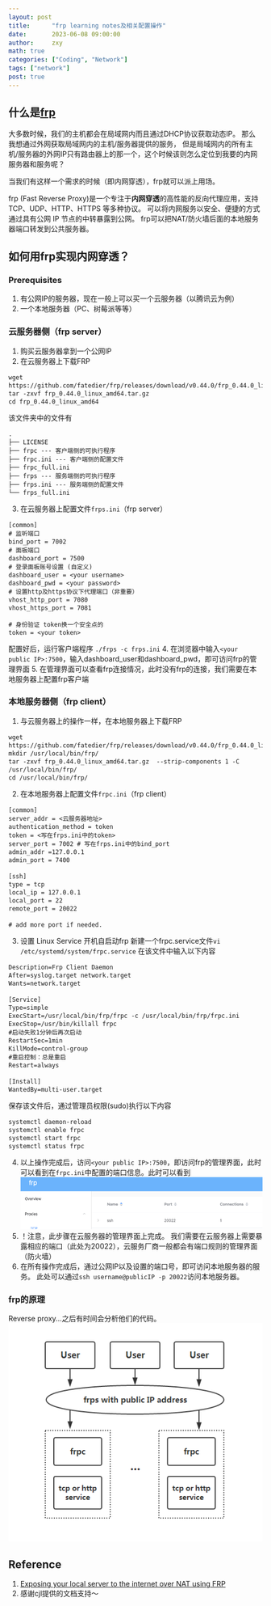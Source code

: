 ```yaml
---
layout: post
title:      "frp learning notes及相关配置操作"
date:       2023-06-08 09:00:00
author:     zxy
math: true
categories: ["Coding", "Network"]
tags: ["network"]
post: true
---
```


## 什么是[frp](https://github.com/fatedier/frp)
大多数时候，我们的主机都会在局域网内而且通过DHCP协议获取动态IP。
那么我想通过外网获取局域网内的主机/服务器提供的服务，
但是局域网内的所有主机/服务器的外网IP只有路由器上的那一个，这个时候该则怎么定位到我要的内网服务器和服务呢？

当我们有这样一个需求的时候（即内网穿透），frp就可以派上用场。

frp (Fast Reverse Proxy)是一个专注于**内网穿透**的高性能的反向代理应用，支持 TCP、UDP、HTTP、HTTPS 等多种协议。
可以将内网服务以安全、便捷的方式通过具有公网 IP 节点的中转暴露到公网。
frp可以把NAT/防火墙后面的本地服务器端口转发到公共服务器。


## 如何用frp实现内网穿透？

### Prerequisites
1. 有公网IP的服务器，现在一般上可以买一个云服务器（以腾讯云为例）
2. 一个本地服务器（PC、树莓派等等）

### 云服务器侧（frp server）
1. 购买云服务器拿到一个公网IP
2. 在云服务器上下载FRP

```shell
wget https://github.com/fatedier/frp/releases/download/v0.44.0/frp_0.44.0_linux_amd64.tar.gz
tar -zxvf frp_0.44.0_linux_amd64.tar.gz
cd frp_0.44.0_linux_amd64
```

该文件夹中的文件有

```
.
├── LICENSE
├── frpc --- 客户端侧的可执行程序
├── frpc.ini --- 客户端侧的配置文件
├── frpc_full.ini
├── frps --- 服务端侧的可执行程序
├── frps.ini --- 服务端侧的配置文件
└── frps_full.ini
```

3. 在云服务器上配置文件`frps.ini`（frp server）

```
[common]
# 监听端口
bind_port = 7002
# 面板端口
dashboard_port = 7500
# 登录面板账号设置 (自定义)
dashboard_user = <your username>
dashboard_pwd = <your password>
# 设置http及https协议下代理端口（非重要）
vhost_http_port = 7080
vhost_https_port = 7081

# 身份验证 token换一个安全点的
token = <your token>
```

配置好后，运行客户端程序 `./frps -c frps.ini`
4. 在浏览器中输入`<your public IP>:7500`，输入dashboard_user和dashboard_pwd，即可访问frp的管理界面
5. 在管理界面可以查看frp连接情况，此时没有frp的连接，我们需要在本地服务器上配置frp客户端

### 本地服务器侧（frp client）
1. 与云服务器上的操作一样，在本地服务器上下载FRP

```shell
wget https://github.com/fatedier/frp/releases/download/v0.44.0/frp_0.44.0_linux_amd64.tar.gz
mkdir /usr/local/bin/frp/
tar -zxvf frp_0.44.0_linux_amd64.tar.gz  --strip-components 1 -C /usr/local/bin/frp/
cd /usr/local/bin/frp/
```

2. 在本地服务器上配置文件`frpc.ini`（frp client）

```
[common]
server_addr = <云服务器地址>
authentication_method = token
token = <写在frps.ini中的token>
server_port = 7002 # 写在frps.ini中的bind_port
admin_addr =127.0.0.1 
admin_port = 7400

[ssh]
type = tcp
local_ip = 127.0.0.1
local_port = 22
remote_port = 20022

# add more port if needed.
```

3. 设置 Linux Service 开机自启动frp
新建一个frpc.service文件`vi /etc/systemd/system/frpc.service`
在该文件中输入以下内容

```
Description=Frp Client Daemon
After=syslog.target network.target
Wants=network.target

[Service]
Type=simple
ExecStart=/usr/local/bin/frp/frpc -c /usr/local/bin/frp/frpc.ini
ExecStop=/usr/bin/killall frpc
#启动失败1分钟后再次启动
RestartSec=1min
KillMode=control-group
#重启控制：总是重启
Restart=always

[Install]
WantedBy=multi-user.target
```

保存该文件后，通过管理员权限(sudo)执行以下内容

```shell
systemctl daemon-reload
systemctl enable frpc
systemctl start frpc
systemctl status frpc
```

4. 以上操作完成后，访问`<your public IP>:7500`，即访问frp的管理界面，此时可以看到在`frpc.ini`中配置的端口信息。此时可以看到
![frp](/assets/img/in-post/2023-06-08-frp.png)
5. ！注意，此步骤在云服务器的管理界面上完成。
我们需要在云服务器上需要暴露相应的端口（此处为20022），云服务厂商一般都会有端口规则的管理界面（防火墙）
6. 在所有操作完成后，通过公网IP以及设置的端口号，即可访问本地服务器的服务。
此处可以通过`ssh username@publicIP -p 20022`访问本地服务器。

### frp的原理
Reverse proxy...之后有时间会分析他们的代码。
![architect](/assets/img/in-post/2023-06-08-architecture.png)


## Reference
1. [Exposing your local server to the internet over NAT using FRP](https://gabrieltanner.org/blog/port-forwarding-frp/)
2. 感谢cjl提供的文档支持～